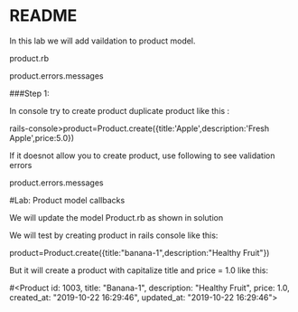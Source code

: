 # README

In this lab we will add vaildation to product model.

product.rb


product.errors.messages

###Step 1:

In console try to create product duplicate product like this :

rails-console>product=Product.create({title:'Apple',description:'Fresh Apple',price:5.0})

If it doesnot allow you to create product, use following to see validation errors

product.errors.messages

#Lab: Product model callbacks


We will update the model Product.rb as shown in solution

We will test by creating product in rails console like this:

product=Product.create({title:"banana-1",description:"Healthy Fruit"})

But it will create a product with capitalize title and price = 1.0 like this:

#<Product id: 1003, title: "Banana-1", description: "Healthy Fruit", price: 1.0, created_at: "2019-10-22 16:29:46", updated_at: "2019-10-22 16:29:46"> 

